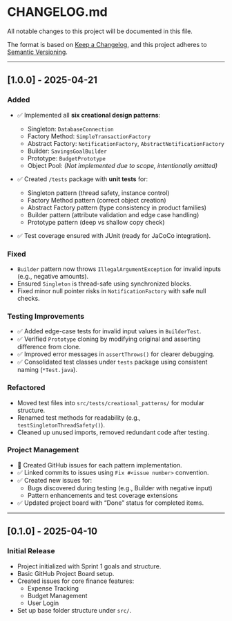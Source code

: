 # CHANGELOG.md

All notable changes to this project will be documented in this file.

The format is based on [Keep a Changelog](https://keepachangelog.com/en/1.0.0/), and this project adheres to [Semantic Versioning](https://semver.org/).

---

## [1.0.0] - 2025-04-21
### Added
- ✅ Implemented all **six creational design patterns**:
  - Singleton: `DatabaseConnection`
  - Factory Method: `SimpleTransactionFactory`
  - Abstract Factory: `NotificationFactory`, `AbstractNotificationFactory`
  - Builder: `SavingsGoalBuilder`
  - Prototype: `BudgetPrototype`
  - Object Pool: *(Not implemented due to scope, intentionally omitted)*

- ✅ Created `/tests` package with **unit tests** for:
  - Singleton pattern (thread safety, instance control)
  - Factory Method pattern (correct object creation)
  - Abstract Factory pattern (type consistency in product families)
  - Builder pattern (attribute validation and edge case handling)
  - Prototype pattern (deep vs shallow copy check)

- ✅ Test coverage ensured with JUnit (ready for JaCoCo integration).

### Fixed
-  `Builder` pattern now throws `IllegalArgumentException` for invalid inputs (e.g., negative amounts).
-  Ensured `Singleton` is thread-safe using synchronized blocks.
-  Fixed minor null pointer risks in `NotificationFactory` with safe null checks.

### Testing Improvements
- ✅ Added edge-case tests for invalid input values in `BuilderTest`.
- ✅ Verified `Prototype` cloning by modifying original and asserting difference from clone.
- ✅ Improved error messages in `assertThrows()` for clearer debugging.
- ✅ Consolidated test classes under `tests` package using consistent naming (`*Test.java`).

### Refactored
- Moved test files into `src/tests/creational_patterns/` for modular structure.
- Renamed test methods for readability (e.g., `testSingletonThreadSafety()`).
- Cleaned up unused imports, removed redundant code after testing.

### Project Management
- 🎯 Created GitHub issues for each pattern implementation.
- ✅ Linked commits to issues using `Fix #<issue number>` convention.
- ✅ Created new issues for:
  - Bugs discovered during testing (e.g., Builder with negative input)
  - Pattern enhancements and test coverage extensions
- ✅ Updated project board with “Done” status for completed items.

---

## [0.1.0] - 2025-04-10
### Initial Release
- Project initialized with Sprint 1 goals and structure.
- Basic GitHub Project Board setup.
- Created issues for core finance features:
  - Expense Tracking
  - Budget Management
  - User Login
- Set up base folder structure under `src/`.

